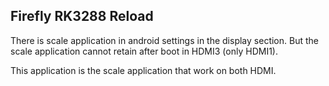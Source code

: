Firefly RK3288 Reload
---------------------

There is scale application in android settings in the display section.
But the scale application cannot retain after boot in HDMI3 (only HDMI1).

This application is the scale application that work on both HDMI.
